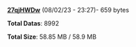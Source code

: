 [**27qjHWDw**](/data/27qjHWDw.txt) (08/02/23 - 23:27)- 659 bytes

**Total Datas**: 8992

**Total Size**: 58.85 MB / 58.9 MB